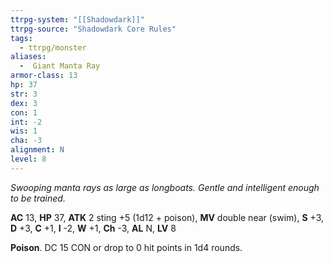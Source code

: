 ```yaml
---
ttrpg-system: "[[Shadowdark]]"
ttrpg-source: "Shadowdark Core Rules"
tags:
  - ttrpg/monster
aliases:
  -  Giant Manta Ray
armor-class: 13
hp: 37
str: 3
dex: 3
con: 1
int: -2
wis: 1
cha: -3
alignment: N
level: 8
---
```


_Swooping manta rays as large as longboats. Gentle and intelligent enough to be trained._

**AC** 13, **HP** 37, **ATK** 2 sting +5 (1d12 + poison), **MV** double near (swim), **S** +3, **D** +3, **C** +1, **I** -2, **W** +1, **Ch** -3, **AL** N, **LV** 8

**Poison**. DC 15 CON or drop to 0 hit points in 1d4 rounds.

